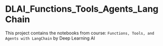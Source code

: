# DLAI_Functions_Tools_Agents_LangChain
This project contains the notebooks from course: `Functions, Tools, and Agents with LangChain` by Deep Learning AI
